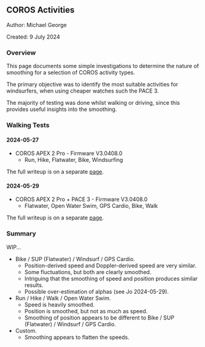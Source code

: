 ## COROS Activities

Author: Michael George

Created: 9 July 2024



### Overview

This page documents some simple investigations to determine the nature of smoothing for a selection of COROS activity types.

The primary objective was to identify the most suitable activities for windsurfers, when using cheaper watches such the PACE 3.

The majority of testing was done whilst walking or driving, since this provides useful insights into the smoothing.



### Walking Tests

#### 2024-05-27

- COROS APEX 2 Pro - Firmware V3.0408.0
  - Run, Hike, Flatwater, Bike, Windsurfing

The full writeup is on a separate [page](2024-05-27-walking/README.md).



#### 2024-05-29

- COROS APEX 2 Pro + PACE 3 - Firmware V3.0408.0
  - Flatwater, Open Water Swim, GPS Cardio, Bike, Walk

The full writeup is on a separate [page](2024-05-29-walking/README.md).



### Summary

WIP...

- Bike / SUP (Flatwater) / Windsurf / GPS Cardio.
  - Position-derived speed and Doppler-derived speed are very similar.
  - Some fluctuations, but both are clearly smoothed.
  - Intriguing that the smoothing of speed and position produces similar results.
  - Possible over-estimation of alphas (see Jo 2024-05-29).
- Run / Hike / Walk / Open Water Swim.
  - Speed is heavily smoothed.
  - Position is smoothed, but not as much as speed.
  - Smoothing of position appears to be different to Bike / SUP (Flatwater) / Windsurf / GPS Cardio.
- Custom.
  - Smoothing appears to flatten the speeds.